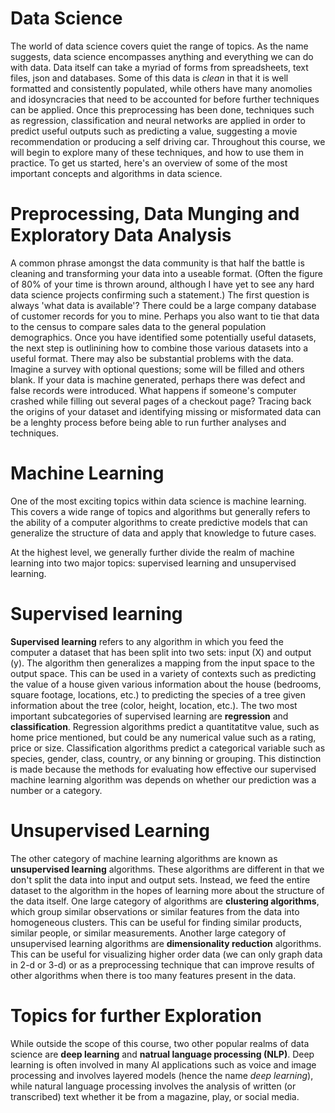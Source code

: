 
# Data Science

The world of data science covers quiet the range of topics. As the name suggests, data science encompasses anything and everything we can do with data. Data itself can take a myriad of forms from spreadsheets, text files, json and databases. Some of this data is *clean* in that it is well formatted and consistently populated, while others have many anomolies and idosyncracies that need to be accounted for before further techniques can be applied. Once this preprocessing has been done, techniques such as regression, classification and neural networks are applied in order to predict useful outputs such as predicting a value, suggesting a movie recommendation or producing a self driving car. Throughout this course, we will begin to explore many of these techniques, and how to use them in practice. To get us started, here's an overview of some of the most important concepts and algorithms in data science.

# Preprocessing, Data Munging and Exploratory Data Analysis

A common phrase amongst the data community is that half the battle is cleaning and transforming your data into a useable format. (Often the figure of 80% of your time is thrown around, although I have yet to see any hard data science projects confirming such a statement.) The first question is always 'what data is available'? There could be a large company database of customer records for you to mine. Perhaps you also want to tie that data to the census to compare sales data to the general population demographics. Once you have identified some potentially useful datasets, the next step is outlinining how to combine those various datasets into a useful format. There may also be substantial problems with the data. Imagine a survey with optional questions; some will be filled and others blank. If your data is machine generated, perhaps there was defect and false records were introduced. What happens if someone's computer crashed while filling out several pages of a checkout page? Tracing back the origins of your dataset and identifying missing or misformated data can be a lenghty process before being able to run further analyses and techniques.

# Machine Learning

One of the most exciting topics within data science is machine learning. This covers a wide range of topics and algorithms but generally refers to the ability of a computer algorithms to create predictive models that can generalize the structure of data and apply that knowledge to future cases.  

At the highest level, we generally further divide the realm of machine learning into two major topics: supervised learning and unsupervised learning. 

# Supervised learning
**Supervised learning** refers to any algorithm in which you feed the computer a dataset that has been split into two sets: input (X) and output (y). The algorithm then generalizes a mapping from the input space to the output space. This can be used in a variety of contexts such as predicting the value of a house given various information about the house (bedrooms, square footage, locations, etc.) to predicting the species of a tree given information about the tree (color, height, location, etc.). The two most important subcategories of supervised learning are **regression** and **classification**. Regression algorithms predict a quantitatitve value, such as home price mentioned, but could be any numerical value such as a rating, price or size. Classification algorithms predict a categorical variable such as species, gender, class, country, or any binning or grouping. This distinction is made because the methods for evaluating how effective our supervised machine learning algorithm was depends on whether our prediction was a number or a category.

# Unsupervised Learning

The other category of machine learning algorithms are known as **unsupervised learning** algorithms. These algorithms are different in that we don't split the data into input and output sets. Instead, we feed the entire dataset to the algorithm in the hopes of learning more about the structure of the data itself. One large category of algorithms are **clustering algorithms**, which group similar observations or similar features from the data into homogeneous clusters. This can be useful for finding similar products, similar people, or similar measurements. Another large category of unsupervised learning algorithms are **dimensionality reduction** algorithms. This can be useful for visualizing higher order data (we can only graph data  in 2-d or 3-d) or as a preprocessing technique that can improve results of other algorithms when there is too many features present in the data. 

# Topics for further Exploration
While outside the scope of this course, two other popular realms of data science are **deep learning** and **natrual language processing (NLP)**.  Deep learning is often involved in many AI applications such as voice and image processing and involves layered models (hence the name *deep learning*), while natural language processing involves the analysis of written (or transcribed) text whether it be from a magazine, play, or social media.
